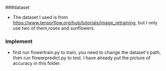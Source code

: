 ###dataset
- The dataset I used is from https://www.tensorflow.org/hub/tutorials/image_retraining, but I only use two of them,roses and sunflowers. 

### Implement
- first run flowertrain.py to train, you need to change the dataset's path, then run flowerpredict.py to test. I have already put the picture of accuracy in this folder.
